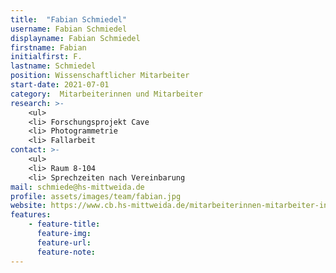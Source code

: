 ```yaml
---
title:  "Fabian Schmiedel"
username: Fabian Schmiedel
displayname: Fabian Schmiedel
firstname: Fabian
initialfirst: F.
lastname: Schmiedel
position: Wissenschaftlicher Mitarbeiter
start-date: 2021-07-01
category:  Mitarbeiterinnen und Mitarbeiter
research: >- 
    <ul>
    <li> Forschungsprojekt Cave
    <li> Photogrammetrie
    <li> Fallarbeit
contact: >-
    <ul>
    <li> Raum 8-104
    <li> Sprechzeiten nach Vereinbarung
mail: schmiede@hs-mittweida.de  
profile: assets/images/team/fabian.jpg
website: https://www.cb.hs-mittweida.de/mitarbeiterinnen-mitarbeiter-in-ihren-fachgruppen/schmiedel-fabian/
features:
    - feature-title: 
      feature-img: 
      feature-url: 
      feature-note: 
---
```

